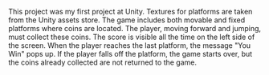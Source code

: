 This project was my first project at Unity. Textures for platforms are taken from the Unity assets store.
The game includes both movable and fixed platforms where coins are located. The player, moving forward and jumping, must collect these coins.
The score is visible all the time on the left side of the screen. When the player reaches the last platform, the message "You Win" pops up.
If the player falls off the platform, the game starts over, but the coins already collected are not returned to the game.
